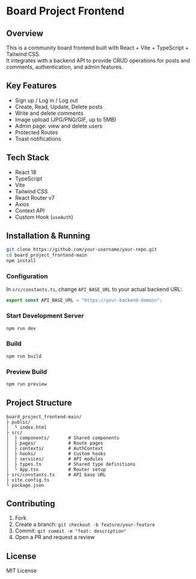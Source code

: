 # Board Project Frontend

## Overview
This is a community board frontend built with React + Vite + TypeScript + Tailwind CSS.  
It integrates with a backend API to provide CRUD operations for posts and comments, authentication, and admin features.

## Key Features
- Sign up / Log in / Log out  
- Create, Read, Update, Delete posts  
- Write and delete comments  
- Image upload (JPG/PNG/GIF, up to 5MB)  
- Admin page: view and delete users  
- Protected Routes  
- Toast notifications  

## Tech Stack
- React 18  
- TypeScript  
- Vite  
- Tailwind CSS  
- React Router v7  
- Axios  
- Context API  
- Custom Hook (`useAuth`)  

## Installation & Running
```bash
git clone https://github.com/your-username/your-repo.git
cd board_project_frontend-main
npm install
```

### Configuration
In `src/constants.ts`, change `API_BASE_URL` to your actual backend URL:

```ts
export const API_BASE_URL = "https://your-backend-domain";
```

### Start Development Server
```bash
npm run dev
```

### Build
```bash
npm run build
```

### Preview Build
```bash
npm run preview
```

## Project Structure
```
board_project_frontend-main/
├ public/
│  └ index.html
├ src/
│  ├ components/       # Shared components
│  ├ pages/            # Route pages
│  ├ contexts/         # AuthContext
│  ├ hooks/            # Custom hooks
│  ├ services/         # API modules
│  ├ types.ts          # Shared type definitions
│  └ App.tsx           # Router setup
├ src/constants.ts     # API base URL
├ vite.config.ts
└ package.json
```

## Contributing
1. Fork  
2. Create a branch: `git checkout -b feature/your-feature`  
3. Commit: `git commit -m "feat: description"`  
4. Open a PR and request a review  

## License
MIT License
